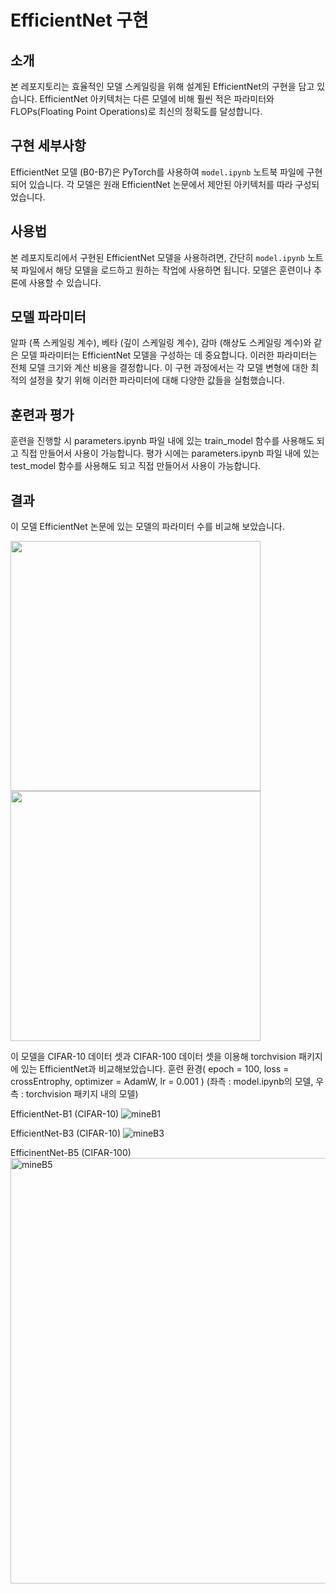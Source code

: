 # EfficientNet 구현

## 소개
본 레포지토리는 효율적인 모델 스케일링을 위해 설계된 EfficientNet의 구현을 담고 있습니다. EfficientNet 아키텍처는 다른 모델에 비해 훨씬 적은 파라미터와 FLOPs(Floating Point Operations)로 최신의 정확도를 달성합니다.

## 구현 세부사항
EfficientNet 모델 (B0-B7)은 PyTorch를 사용하여 `model.ipynb` 노트북 파일에 구현되어 있습니다. 각 모델은 원래 EfficientNet 논문에서 제안된 아키텍처를 따라 구성되었습니다.

## 사용법
본 레포지토리에서 구현된 EfficientNet 모델을 사용하려면, 간단히 `model.ipynb` 노트북 파일에서 해당 모델을 로드하고 원하는 작업에 사용하면 됩니다. 모델은 훈련이나 추론에 사용할 수 있습니다.

## 모델 파라미터
알파 (폭 스케일링 계수), 베타 (깊이 스케일링 계수), 감마 (해상도 스케일링 계수)와 같은 모델 파라미터는 EfficientNet 모델을 구성하는 데 중요합니다. 이러한 파라미터는 전체 모델 크기와 계산 비용을 결정합니다. 이 구현 과정에서는 각 모델 변형에 대한 최적의 설정을 찾기 위해 이러한 파라미터에 대해 다양한 값들을 실험했습니다.

## 훈련과 평가
훈련을 진행할 시 parameters.ipynb 파일 내에 있는 train_model 함수를 사용해도 되고 직접 만들어서 사용이 가능합니다.
평가 시에는 parameters.ipynb 파일 내에 있는 test_model 함수를 사용해도 되고 직접 만들어서 사용이 가능합니다.

## 결과
이 모델 EfficientNet 논문에 있는 모델의 파라미터 수를 비교해 보았습니다.


<img src="https://github.com/syous154/From-Scratch/assets/56266206/21bba1ca-3c29-4e29-ac31-573af7ddab11" width="400" height="400"/>
<img src="https://github.com/syous154/From-Scratch/assets/56266206/91200292-b1b8-4208-9364-91ee011e4db6" width="400" height="400"/>

이 모델을 CIFAR-10 데이터 셋과 CIFAR-100 데이터 셋을 이용해 torchvision 패키지에 있는 EfficientNet과 비교해보았습니다.
훈련 환경( epoch = 100, loss = crossEntrophy, optimizer = AdamW, lr = 0.001 )
(좌측 : model.ipynb의 모델, 우측 : torchvision 패키지 내의 모델)

EfficientNet-B1 (CIFAR-10)
![mineB1](https://github.com/syous154/From-Scratch/assets/56266206/51441cc2-dc69-434e-88fc-b815282b64a0)

EfficientNet-B3 (CIFAR-10)
![mineB3](https://github.com/syous154/From-Scratch/assets/56266206/4ca03a29-6bcb-4819-9e8d-129a91fc127d)

EfficinentNet-B5 (CIFAR-100)
<img width="681" alt="mineB5" src="https://github.com/syous154/From-Scratch/assets/56266206/a688d46e-93ea-4049-a7fb-87a5963bb501">

